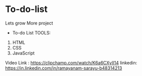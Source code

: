 # To-do-list

Lets grow More project 
- To-do List
TOOLS:
1. HTML
2. CSS
3. JavaScript

Video Link : https://clipchamp.com/watch/K6a6CXyII14
linkedin: https://in.linkedin.com/in/ramayanam-sarayu-b48314213

